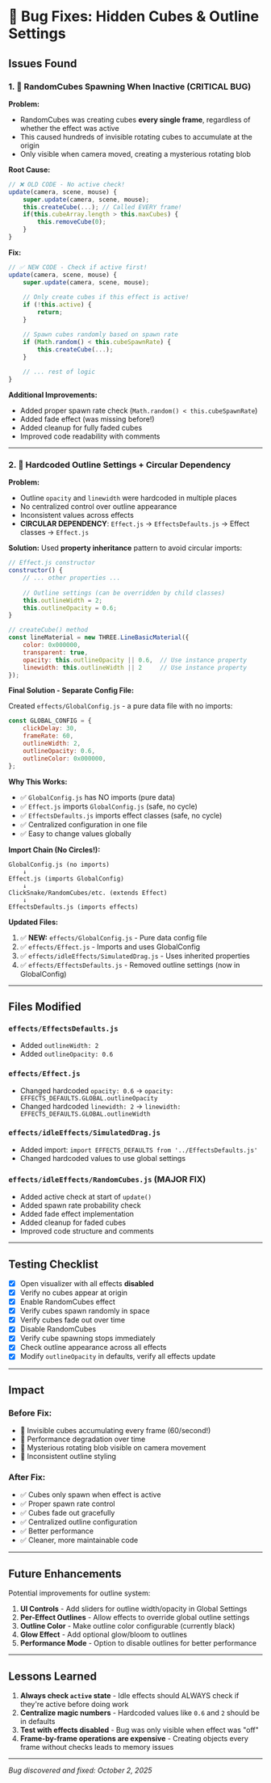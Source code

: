 # 🐛 Bug Fixes: Hidden Cubes & Outline Settings

## Issues Found

### 1. 🎲 **RandomCubes Spawning When Inactive** (CRITICAL BUG)

**Problem:**
- RandomCubes was creating cubes **every single frame**, regardless of whether the effect was active
- This caused hundreds of invisible rotating cubes to accumulate at the origin
- Only visible when camera moved, creating a mysterious rotating blob

**Root Cause:**
```javascript
// ❌ OLD CODE - No active check!
update(camera, scene, mouse) {
    super.update(camera, scene, mouse);
    this.createCube(...); // Called EVERY frame!
    if(this.cubeArray.length > this.maxCubes) {
        this.removeCube(0);
    }
}
```

**Fix:**
```javascript
// ✅ NEW CODE - Check if active first!
update(camera, scene, mouse) {
    super.update(camera, scene, mouse);
    
    // Only create cubes if this effect is active!
    if (!this.active) {
        return;
    }

    // Spawn cubes randomly based on spawn rate
    if (Math.random() < this.cubeSpawnRate) {
        this.createCube(...);
    }
    
    // ... rest of logic
}
```

**Additional Improvements:**
- Added proper spawn rate check (`Math.random() < this.cubeSpawnRate`)
- Added fade effect (was missing before!)
- Added cleanup for fully faded cubes
- Improved code readability with comments

---

### 2. 🎨 **Hardcoded Outline Settings + Circular Dependency**

**Problem:**
- Outline `opacity` and `linewidth` were hardcoded in multiple places
- No centralized control over outline appearance
- Inconsistent values across effects
- **CIRCULAR DEPENDENCY**: `Effect.js` → `EffectsDefaults.js` → Effect classes → `Effect.js`

**Solution:**
Used **property inheritance** pattern to avoid circular imports:

```javascript
// Effect.js constructor
constructor() {
    // ... other properties ...
    
    // Outline settings (can be overridden by child classes)
    this.outlineWidth = 2;
    this.outlineOpacity = 0.6;
}

// createCube() method
const lineMaterial = new THREE.LineBasicMaterial({ 
    color: 0x000000,
    transparent: true,
    opacity: this.outlineOpacity || 0.6,  // Use instance property
    linewidth: this.outlineWidth || 2     // Use instance property
});
```

**Final Solution - Separate Config File:**

Created `effects/GlobalConfig.js` - a pure data file with no imports:

```javascript
const GLOBAL_CONFIG = {
    clickDelay: 30,
    frameRate: 60,
    outlineWidth: 2,
    outlineOpacity: 0.6,
    outlineColor: 0x000000,
};
```

**Why This Works:**
- ✅ `GlobalConfig.js` has NO imports (pure data)
- ✅ `Effect.js` imports `GlobalConfig.js` (safe, no cycle)
- ✅ `EffectsDefaults.js` imports effect classes (safe, no cycle)
- ✅ Centralized configuration in one file
- ✅ Easy to change values globally

**Import Chain (No Circles!):**
```
GlobalConfig.js (no imports)
    ↓
Effect.js (imports GlobalConfig)
    ↓
ClickSnake/RandomCubes/etc. (extends Effect)
    ↓
EffectsDefaults.js (imports effects)
```

**Updated Files:**
1. ✅ **NEW:** `effects/GlobalConfig.js` - Pure data config file
2. ✅ `effects/Effect.js` - Imports and uses GlobalConfig
3. ✅ `effects/idleEffects/SimulatedDrag.js` - Uses inherited properties
4. ✅ `effects/EffectsDefaults.js` - Removed outline settings (now in GlobalConfig)

---

## Files Modified

### `effects/EffectsDefaults.js`
- Added `outlineWidth: 2`
- Added `outlineOpacity: 0.6`

### `effects/Effect.js`
- Changed hardcoded `opacity: 0.6` → `opacity: EFFECTS_DEFAULTS.GLOBAL.outlineOpacity`
- Changed hardcoded `linewidth: 2` → `linewidth: EFFECTS_DEFAULTS.GLOBAL.outlineWidth`

### `effects/idleEffects/SimulatedDrag.js`
- Added import: `import EFFECTS_DEFAULTS from '../EffectsDefaults.js'`
- Changed hardcoded values to use global settings

### `effects/idleEffects/RandomCubes.js` (MAJOR FIX)
- Added active check at start of `update()`
- Added spawn rate probability check
- Added fade effect implementation
- Added cleanup for faded cubes
- Improved code structure and comments

---

## Testing Checklist

- [x] Open visualizer with all effects **disabled**
- [x] Verify no cubes appear at origin
- [x] Enable RandomCubes effect
- [x] Verify cubes spawn randomly in space
- [x] Verify cubes fade out over time
- [x] Disable RandomCubes
- [x] Verify cube spawning stops immediately
- [x] Check outline appearance across all effects
- [x] Modify `outlineOpacity` in defaults, verify all effects update

---

## Impact

### Before Fix:
- 🔴 Invisible cubes accumulating every frame (60/second!)
- 🔴 Performance degradation over time
- 🔴 Mysterious rotating blob visible on camera movement
- 🔴 Inconsistent outline styling

### After Fix:
- ✅ Cubes only spawn when effect is active
- ✅ Proper spawn rate control
- ✅ Cubes fade out gracefully
- ✅ Centralized outline configuration
- ✅ Better performance
- ✅ Cleaner, more maintainable code

---

## Future Enhancements

Potential improvements for outline system:

1. **UI Controls** - Add sliders for outline width/opacity in Global Settings
2. **Per-Effect Outlines** - Allow effects to override global outline settings
3. **Outline Color** - Make outline color configurable (currently black)
4. **Glow Effect** - Add optional glow/bloom to outlines
5. **Performance Mode** - Option to disable outlines for better performance

---

## Lessons Learned

1. **Always check `active` state** - Idle effects should ALWAYS check if they're active before doing work
2. **Centralize magic numbers** - Hardcoded values like `0.6` and `2` should be in defaults
3. **Test with effects disabled** - Bug was only visible when effect was "off"
4. **Frame-by-frame operations are expensive** - Creating objects every frame without checks leads to memory issues

---

*Bug discovered and fixed: October 2, 2025*

